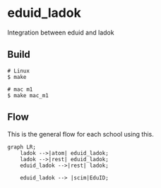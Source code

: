 # eduid_ladok
Integration between eduid and ladok

## Build
```
# Linux
$ make

# mac m1
$ make mac_m1
```

## Flow
This is the general flow for each school using this.

```
graph LR;
    ladok -->|atom| eduid_ladok;
    ladok -->|rest| eduid_ladok;
    eduid_ladok -->|rest| ladok;

    eduid_ladok --> |scim|EduID;
```     